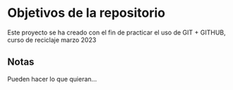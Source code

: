 # Objetivos de la repositorio

Este proyecto se ha creado con el fin de practicar el uso de GIT + GITHUB, curso de reciclaje marzo 2023


## Notas
Pueden hacer lo que quieran...
